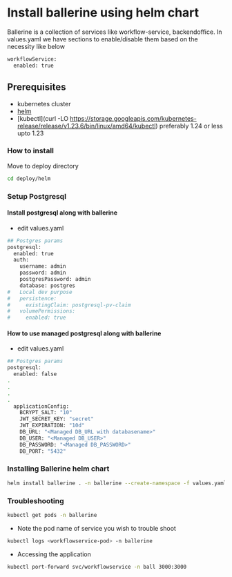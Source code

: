 # Install ballerine using helm chart

Ballerine is a collection of services like workflow-service, backendoffice.
In values.yaml we have sections to enable/disable them based on the necessity like below

``` bash
workflowService:
  enabled: true
```

## Prerequisites

- kubernetes cluster
- [helm](https://helm.sh/docs/intro/install/)
- [kubectl](curl -LO <https://storage.googleapis.com/kubernetes-release/release/v1.23.6/bin/linux/amd64/kubectl>) preferably 1.24 or less upto 1.23

### How to install

Move to deploy directory

```bash
cd deploy/helm
```

### Setup Postgresql

#### Install postgresql along with ballerine

- edit values.yaml

```bash
## Postgres params
postgresql:
  enabled: true
  auth:
    username: admin
    password: admin
    postgresPassword: admin
    database: postgres
#   Local dev purpose
#   persistence:
#     existingClaim: postgresql-pv-claim
#   volumePermissions:
#     enabled: true
```

#### How to use managed postgresql along with ballerine

- edit values.yaml

```bash
## Postgres params
postgresql:
  enabled: false
.
.
.
.
  applicationConfig:
    BCRYPT_SALT: "10"
    JWT_SECRET_KEY: "secret"
    JWT_EXPIRATION: "10d"
    DB_URL: "<Managed DB_URL with databasename>"
    DB_USER: "<Managed DB_USER>"
    DB_PASSWORD: "<Managed DB_PASSWORD>"
    DB_PORT: "5432"
```

### Installing Ballerine helm chart

``` bash
helm install ballerine . -n ballerine --create-namespace -f values.yaml
```

### Troubleshooting

```bash
kubectl get pods -n ballerine
```

- Note the pod name of service you wish to trouble shoot

```bash
kubectl logs <workflowservice-pod> -n ballerine
```

- Accessing the application

```bash
kubectl port-forward svc/workflowservice -n ball 3000:3000
```
